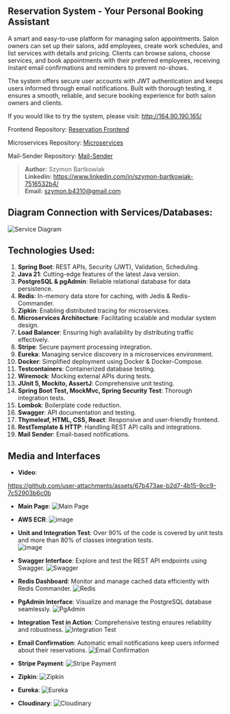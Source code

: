 ## Reservation System - Your Personal Booking Assistant 

A smart and easy-to-use platform for managing salon appointments. Salon owners can set up their salons, add employees, create work schedules, and list services with details and pricing. Clients can browse salons, choose services, and book appointments with their preferred employees, receiving instant email confirmations and reminders to prevent no-shows.  

The system offers secure user accounts with JWT authentication and keeps users informed through email notifications. Built with thorough testing, it ensures a smooth, reliable, and secure booking experience for both salon owners and clients.

If you would like to try the system, please visit: http://164.90.190.165/

Frontend Repository: [Reservation Frontend](https://github.com/SzymonBartkowiak43/RezervationFront)

Microservices Repository: [Microservices](https://github.com/SzymonBartkowiak43/micro-services)

Mail-Sender Repository: [Mail-Sender](https://github.com/SzymonBartkowiak43/MailSender.git)

> **Author:**  Szymon Bartkowiak <br>
> **Linkedin:** https://www.linkedin.com/in/szymon-bartkowiak-7516532b4/  <br>
> **Email:** szymon.b4310@gmail.com

## Diagram Connection with Services/Databases:
![Service Diagram](https://github.com/user-attachments/assets/f4c6d958-7083-4c2f-8469-29e946cb3926)

## Technologies Used:

1. **Spring Boot**: REST APIs, Security (JWT), Validation, Scheduling.
2. **Java 21**: Cutting-edge features of the latest Java version.
3. **PostgreSQL & pgAdmin**: Reliable relational database for data persistence.
4. **Redis**: In-memory data store for caching, with Jedis & Redis-Commander.
5. **Zipkin**: Enabling distributed tracing for microservices.
6. **Microservices Architecture**: Facilitating scalable and modular system design.
7. **Load Balancer**: Ensuring high availability by distributing traffic effectively.
8. **Stripe**: Secure payment processing integration.
9. **Eureka**: Managing service discovery in a microservices environment.
10. **Docker**: Simplified deployment using Docker & Docker-Compose.
11. **Testcontainers**: Containerized database testing.
12. **Wiremock**: Mocking external APIs during tests.
13. **JUnit 5, Mockito, AssertJ**: Comprehensive unit testing.
14. **Spring Boot Test, MockMvc, Spring Security Test**: Thorough integration tests.
15. **Lombok**: Boilerplate code reduction.
16. **Swagger**: API documentation and testing.
17. **Thymeleaf, HTML, CSS, React**: Responsive and user-friendly frontend.
18. **RestTemplate & HTTP**: Handling REST API calls and integrations.
19. **Mail Sender**: Email-based notifications.

## Media and Interfaces

- **Video**:
  


https://github.com/user-attachments/assets/67b473ae-b2d7-4b15-9cc9-7c52903b6c0b


- **Main Page**:
  ![Main Page](https://github.com/user-attachments/assets/e31b6220-3adb-4850-a864-115dec43756c)

- **AWS ECR**:
  ![image](https://github.com/user-attachments/assets/dfb11f5f-9756-4759-8629-c308cfcd7b6b)


  
- **Unit and Integration Test**:
  Over 90% of the code is covered by unit tests and more than 80% of classes integration tests. <br>
  ![image](https://github.com/user-attachments/assets/bd452ba3-b435-4e70-a10a-ffeb10451919)

- **Swagger Interface**:
  Explore and test the REST API endpoints using Swagger.
  ![Swagger](https://github.com/user-attachments/assets/cb13874a-98d8-4aaa-827c-4ddc66a93b12)

- **Redis Dashboard**:
  Monitor and manage cached data efficiently with Redis Commander.
  ![Redis](https://github.com/user-attachments/assets/be401279-a203-4844-b1dc-410bda4cb30f)

- **PgAdmin Interface**:
  Visualize and manage the PostgreSQL database seamlessly.
  ![PgAdmin](https://github.com/user-attachments/assets/c37349be-fcb9-4d84-a59b-cae484fd6601)

- **Integration Test in Action**:
  Comprehensive testing ensures reliability and robustness.
  ![Integration Test](https://github.com/user-attachments/assets/ded0f54d-27c0-47bd-a10d-3f4104960cb4)

- **Email Confirmation**:
  Automatic email notifications keep users informed about their reservations.
  ![Email Confirmation](https://github.com/user-attachments/assets/4717e876-fb5f-40a1-93cf-3d54df0877c8)

- **Stripe Payment**:
  ![Stripe Payment](https://github.com/user-attachments/assets/4a5f996e-8342-4908-96e7-8b16cd37e484)

- **Zipkin**:
  ![Zipkin](https://github.com/user-attachments/assets/8176841b-62cf-45e4-8a43-e73242082192)

- **Eureka**:
  ![Eureka](https://github.com/user-attachments/assets/cb19d557-c965-4685-a7ff-482d8c455526)

- **Cloudinary**:
  ![Cloudinary](https://github.com/user-attachments/assets/07dce135-6fa8-4847-8de9-6d3c536601d8)
